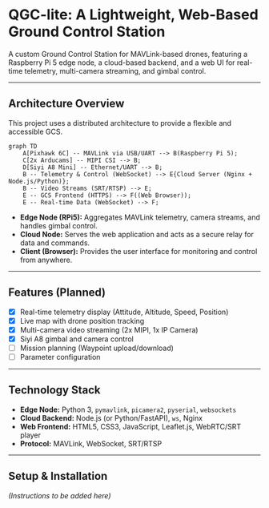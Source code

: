 # QGC-lite: A Lightweight, Web-Based Ground Control Station

A custom Ground Control Station for MAVLink-based drones, featuring a Raspberry Pi 5 edge node, a cloud-based backend, and a web UI for real-time telemetry, multi-camera streaming, and gimbal control.

---

## Architecture Overview

This project uses a distributed architecture to provide a flexible and accessible GCS.

```mermaid
graph TD
    A[Pixhawk 6C] -- MAVLink via USB/UART --> B(Raspberry Pi 5);
    C[2x Arducams] -- MIPI CSI --> B;
    D[Siyi A8 Mini] -- Ethernet/UART --> B;
    B -- Telemetry & Control (WebSocket) --> E{Cloud Server (Nginx + Node.js/Python)};
    B -- Video Streams (SRT/RTSP) --> E;
    E -- GCS Frontend (HTTPS) --> F((Web Browser));
    E -- Real-time Data (WebSocket) --> F;
```
* **Edge Node (RPi5):** Aggregates MAVLink telemetry, camera streams, and handles gimbal control.
* **Cloud Node:** Serves the web application and acts as a secure relay for data and commands.
* **Client (Browser):** Provides the user interface for monitoring and control from anywhere.

---

## Features (Planned)

* [x] Real-time telemetry display (Attitude, Altitude, Speed, Position)
* [x] Live map with drone position tracking
* [X] Multi-camera video streaming (2x MIPI, 1x IP Camera)
* [X] Siyi A8 gimbal and camera control
* [ ] Mission planning (Waypoint upload/download)
* [ ] Parameter configuration

---

## Technology Stack

* **Edge Node:** Python 3, `pymavlink`, `picamera2`, `pyserial`, `websockets`
* **Cloud Backend:** Node.js (or Python/FastAPI), `ws`, Nginx
* **Web Frontend:** HTML5, CSS3, JavaScript, Leaflet.js, WebRTC/SRT player
* **Protocol:** MAVLink, WebSocket, SRT/RTSP

---

## Setup & Installation

*(Instructions to be added here)*
